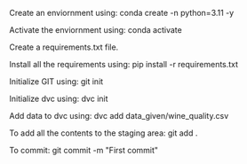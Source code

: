 Create an enviornment using:
        conda create -n <env-name> python=3.11 -y

Activate the enviornment using:
        conda activate <env-name>

Create a requirements.txt file.

Install all the requirements using:
        pip install -r requirements.txt

Initialize GIT using:
        git init

Initialize dvc using:
        dvc init

Add data to dvc using:
        dvc add data_given/wine_quality.csv

To add all the contents to the staging area:
        git add .

To commit:
        git commit -m "First commit"

